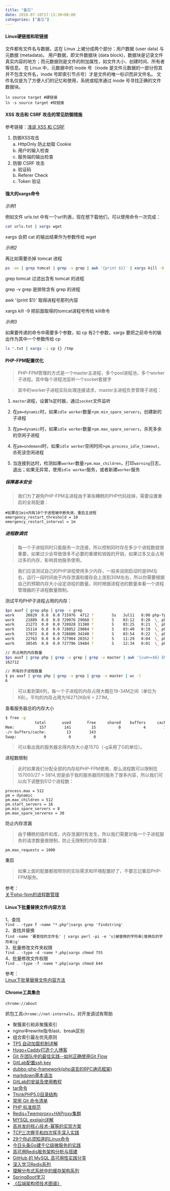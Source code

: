 ```yaml
---
title: "备忘"
date: 2018-07-10T17:13:30+08:00
categories: ["备忘"]
---
```

#### Linux硬链接和软链接  
文件都有文件名与数据，这在 Linux 上被分成两个部分：用户数据 (user data) 与元数据 (metadata)。
用户数据，即文件数据块 (data block)，数据块是记录文件真实内容的地方；而元数据则是文件的附加属性，如文件大小、创建时间、所有者等信息。
在 Linux 中，元数据中的 inode 号（inode 是文件元数据的一部分但其并不包含文件名，inode 号即索引节点号）才是文件的唯一标识而非文件名。
文件名仅是为了方便人们的记忆和使用，系统或程序通过 inode 号寻找正确的文件数据块。
```$bash
ln source target #硬链接
ln -s source target #软链接
```

#### XSS 攻击和 CSRF 攻击的常见防御措施  
参考链接：[浅说 XSS 和 CSRF](https://github.com/dwqs/blog/issues/68)
  1. 防御XSS攻击  
    a. HttpOnly 防止劫取 Cookie  
    b. 用户的输入检查  
    c. 服务端的输出检查  
  2. 防御 CSRF 攻击  
    a. 验证码  
    b. Referer Check  
    c. Token 验证  

#### 强大的xargs命令  

*示例1*

例如文件 urls.txt 中有一个url列表，现在想下载他们，可以使用命令一次完成：
```bash
cat urls.txt | xargs wget
```
xargs 会把 cat 的输出结果作为参数传给 wget

*示例2*
  
再比如需要杀掉 tomcat 进程
```bash
ps -ax | grep tomcat | grep -v grep | awk '{print $1}' | xargs kill -9
```
grep tomcat 过滤出含有 tomcat 的进程

grep -v grep 是排除含有 grep 的进程

awk '{print $1}' 取得进程号那列内容

xargs kill -9 把前面取得的tomcat进程号传给 kill命令

*示例3*
  
如果要传递的命令中需要多个参数，如 cp 有2个参数，xargs 要把之前命令的输出作为其中一个参数传给 cp
```bash
ls *.txt | xargs -i cp {} /tmp
```

#### PHP-FPM配置优化

> PHP-FPM管理的方式是一个master主进程，多个pool进程池，多个worker子进程。其中每个进程池监听一个socket套接字

> 其中的worker子进程实际处理连接请求，master主进程负责管理子进程：

1. `master`进程，设置1s定时器，通过`socket`文件监听

2. 在`pm=dynamic`时，如果`idle worker`数量<`pm.min_spare_servers`，创建新的子进程

3. 在`pm=dynamic`时，如果`idle worker`数量>`pm.max_spare_servers`，杀死多余的空闲子进程

4. 在`pm=ondemand`时，如果`idle worker`空闲时间>`pm.process_idle_timeout`，杀死该空闲进程

5. 当连接到达时，检测如果`worker`数量>`pm.max_children`，打印`warning`日志，退出；如果无异常，使用`idle worker`服务，或者新建`worker`服务

##### 保障基本安全

> 我们为了避免PHP-FPM主进程由于某些糟糕的PHP代码挂掉，需要设置重启的全局配置：

```
#如果在1min内有10个子进程被中断失效，重启主进程
emergency_restart_threshold = 10
emergency_restart_interval = 1m
```
##### 进程数调优

> 每一个子进程同时只能服务一次连接，所以控制同时存在多少个进程数就很重要，如果过少会导致很多不必要的重建和销毁的开销，如果过多又会占用过多的内存，影响其他服务使用。

> 我们应该测试自己的PHP进程使用多少内存，一般来说刚启动时是8M左右，运行一段时间由于内存泄漏和缓存会上涨到30M左右，所以你需要根据自己的预期内存大小设定进程的数量。同时根据进程池的数量来看一个进程管理器的子进程数量限制。

测试平均PHP子进程占用的内存：
```bash
$ps auxf | grep php | grep -v grep
work     26829  0.0  0.0 715976  4712 ?        Ss   Jul11   0:00 php-fpm: master process (./etc/php-fpm.conf)
work     21889  0.0  0.0 729076 29668 ?        S    03:12   0:20  \_ php-fpm: pool www         
work     21273  0.0  0.0 728928 31380 ?        S    03:25   0:21  \_ php-fpm: pool www         
work     15114  0.0  0.0 728052 29084 ?        S    03:40   0:19  \_ php-fpm: pool www         
work     17072  0.0  0.0 728800 34240 ?        S    03:54   0:22  \_ php-fpm: pool www         
work     22763  0.0  0.0 727904 20352 ?        S    11:29   0:04  \_ php-fpm: pool www         
work     38545  0.0  0.0 727796 19484 ?        S    12:34   0:01  \_ php-fpm: pool www

// 共占用的内存数量
$ps auxf | grep php | grep -v grep | grep -v master | awk '{sum+=$6} END {print sum}'
162712

// 所有的子进程数量
$ ps auxf | grep php | grep -v grep | grep -v master | wc -l 
6
```
> 可以看到第6列，每一个子进程的内存占用大概在19-34M之间（单位为KB）。平均的内存占用为162712KB/6 = 27.1M。

查看服务器总的内存大小
```bash
$ free -g
             total       used       free     shared    buffers     cached
Mem:           157        141         15          0          4        123
-/+ buffers/cache:         13        143
Swap:            0          0          0
```
> 可以看出我的服务器总得内存大小是157G（-g采用了G的单位）。

进程数限制
> 此时如果我们分配全部的内存给PHP-FPM使用，那么进程数可以限制在157000/27 = 5814,但是由于我的服务器同时服务了很多内容，所以我们可以向下调整到512个进程数：
```
process.max = 512
pm = dynamic
pm.max_children = 512
pm.start_servers = 16
pm.min_spare_servers = 8
pm.max_spare_serveres = 30
```
防止内存泄漏
> 由于糟糕的插件和库，内存泄漏时有发生，所以我们需要对每一个子进程服务的请求数量做限制，防止无限制的内存泄漏：
```
pm.max_requests = 1000
```
重启
> 如果上面的配置都按照你的实际需求和环境配置好了，不要忘记重启PHP-FPM服务。

参考：  
[关于php-fpm的进程数管理](http://www.php.cn/php-weizijiaocheng-406483.html)

#### Linux下批量替换文件内容方法

1、查找  
`find . -type f -name "*.php"|xargs grep 'findstring'`  
2、查找并替换  
`find -name '要查找的文件名' | xargs perl -pi -e 's|被替换的字符串|替换后的字符串|g'`  
3、批量修改文件夹权限  
`find . -type -d -name *.php|xargs chmod 755`  
4、批量修改文件权限  
`find . -type -f -name *.php|xargs chmod 644`

参考：  
[Linux下批量替换文件内容方法](https://www.cnblogs.com/fjping0606/p/4428850.html)

#### Chrome工具集合

`chrome://about`
  
抓包工具`chrome://net-internals`，对开发调试有帮助

* 聚簇索引和非聚簇索引
* nginx中rewrite指令last、break区别
* 组合索引最左优先原则
* [TP5 自动加载机制详解](http://www.php.cn/php-weizijiaocheng-383032.html)
* [Hugo+Caddy打造个人博客](https://my.oschina.net/EIKPE2lvl3wigMQG/blog/1832646)
* [Git 在团队中的最佳实践--如何正确使用Git Flow](http://www.cnblogs.com/cnblogsfans/p/5075073.html)
* [GitLab配置ssh key](https://www.cnblogs.com/hafiz/p/8146324.html)
* [dubbo-php-framework(php语言的RPC通讯框架)](https://github.com/dubbo/dubbo-php-framework)
* [markdown基本语法](https://www.jianshu.com/p/191d1e21f7ed)
* [GitLab的安装及使用教程](https://yq.aliyun.com/articles/74395)
* [tar命令](http://man.linuxde.net/tar)
* [ThinkPHP5.0目录结构](https://www.kancloud.cn/manual/thinkphp5/118008)
* [常用 Git 命令清单](http://www.ruanyifeng.com/blog/2015/12/git-cheat-sheet.html)
* [PHP 标准规范](https://psr.phphub.org)
* [Redis+Twemproxy+HAProxy集群](https://blog.csdn.net/shmilychan/article/details/73433804)
* [MYSQL explain详解](https://blog.csdn.net/zhuxineli/article/details/14455029)
* [高并发的核心技术-幂等的实现方案](http://825635381.iteye.com/blog/2276077)
* [TCP三次握手和四次挥手深入实践](https://www.jianshu.com/p/a4beee06220c)
* [29个你必须知道的Linux命令](https://github.com/dwqs/blog/issues/24)
* [今日头条Go建千亿级微服务的实践](https://36kr.com/p/5073181.html)
* [高可用Redis服务架构分析与搭建](http://www.cnblogs.com/xuning/p/8464625.html)
* [GitHub 的 MySQL 高可用性实践分享](https://www.oschina.net/translate/mysql-high-availability-at-github)
* [深入学习Redis系列](https://www.cnblogs.com/kismetv/p/8654978.html)
* [理解分布式系统中的缓存架构系列](https://juejin.im/post/5b45cee0e51d45194b18cdbc)
* [SpringBoot学习](https://www.itcodemonkey.com/article/7191.html)
* [《后端架构师技术图谱》](https://github.com/xingshaocheng/architect-awesome)